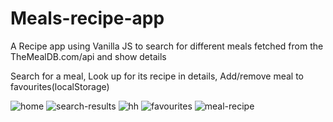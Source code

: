# Meals-recipe-app
A Recipe app using Vanilla JS to search for different meals fetched from the TheMealDB.com/api and show details

Search for a meal,
Look up for its recipe in details,
Add/remove meal to favourites(localStorage)


![home](https://pasteboard.co/TdPwzcXjnBh9.png)
![search-results](https://pasteboard.co/cOatJk9TAHiq.png)
![hh](https://ibb.co/VMhhgJm)
![favourites](https://pasteboard.co/4OdVzV9bYjGx.png)
![meal-recipe](https://pasteboard.co/cSVIxHHTqu10.png)


